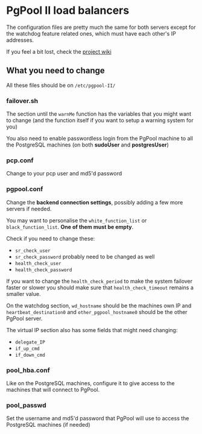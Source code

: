 # PgPool II load balancers

The configuration files are pretty much the same for both servers except for the watchdog feature related ones, which must have each other's IP addresses.

If you feel a bit lost, check the [project wiki](/wiki)

## What you need to change

All these files should be on `/etc/pgpool-II/`

### failover.sh

The section until the `warnMe` function has the variables that you might want to change (and the function itself if you want to setup a warning system for you)

You also need to enable passwordless login from the PgPool machine to all the PostgreSQL machines (on both **sudoUser** and **postgresUser**)

### pcp.conf

Change to your pcp user and md5'd password

### pgpool.conf

Change the **backend connection settings**, possibly adding a few more servers if needed.

You may want to personalise the `white_function_list` or `black_function_list`. **One of them must be empty**.

Check if you need to change these:
- `sr_check_user`
- `sr_check_password` probably need to be changed as well
- `health_check_user`
- `health_check_password`

If you want to change the `health_check_period` to make the system failover faster or slower you should make sure that `health_check_timeout` remains a smaller value.

On the watchdog section, `wd_hostname` should be the machines own IP and `heartbeat_destination0` and `other_pgpool_hostname0` should be the other PgPool server.

The virtual IP section also has some fields that might need changing:
- `delegate_IP`
- `if_up_cmd`
- `if_down_cmd`

### pool_hba.conf

Like on the PostgreSQL machines, configure it to give access to the machines that will connect to PgPool.

### pool_passwd

Set the username and md5'd password that PgPool will use to access the PostgreSQL machines (if needed)
